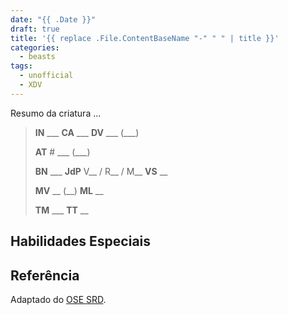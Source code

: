 ```yaml
---
date: "{{ .Date }}"
draft: true
title: '{{ replace .File.ContentBaseName "-" " " | title }}'
categories:
  - beasts
tags:
  - unofficial
  - XDV
---
```


Resumo da criatura ...

> **IN** ___ **CA** ___ **DV** ___ (___)
>
> **AT** # ___ (___)
>
> **BN** ___ **JdP** V__ / R__ / M__ **VS** __
>
> **MV** __ (__) **ML** __
>
> **TM** ___ **TT** __

## Habilidades Especiais

## Referência

Adaptado do [OSE SRD](https://ose-srd.netlify.app/).
